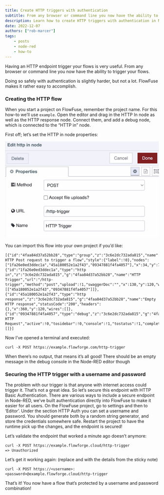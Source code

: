 ```yaml
---
title: Create HTTP triggers with authentication
subtitle: From any browser or command line you now have the ability to securely trigger your flows
description: Learn how to create HTTP triggers with authentication in Node-RED using FlowFuse. Securely trigger flows from any browser or command line while safeguarding your endpoints with HTTP Basic Authentication.
date: 2022-12-07
authors: ["rob-marcer"]
tags:
    - posts
    - node-red
    - how-to
---
```



Having an HTTP endpoint trigger your flows is very useful. From any browser or command line you now have the ability to trigger your flows.
<!--more-->
Doing so safely with authentication is slightly harder, but not a lot. FlowFuse makes it rather easy to accomplish.

### Creating the HTTP flow

When you start a project on FlowFuse, remember the project name. For this how-to we’ll use `example`. Open the editor and drag in the HTTP In node as well as the HTTP response node. Connect them, and add a debug node, which is connected to the “HTTP in” node.

First off; let’s set the HTTP in node properties:

![Shows the UI to edit the node's properties](./images/edit-http-node.png)

You can import this flow into your own project if you’d like:

```
[{"id":"4faa84d37a52bb28","type":"group","z":"3c6e2dc732ada815","name":"Allow HTTP Post request to trigger a flow","style":{"label":!0},"nodes":["1fa26e0ed3ddec1a","45a180052e1a2f43","09347881f4fa4057"],"x":34,"y":79,"w":472,"h":122},{"id":"1fa26e0ed3ddec1a","type":"http in","z":"3c6e2dc732ada815","g":"4faa84d37a52bb28","name":"HTTP Trigger","url":"/http-trigger","method":"post","upload":!1,"swaggerDoc":"","x":130,"y":120,"wires":[["45a180052e1a2f43","09347881f4fa4057"]]},{"id":"45a180052e1a2f43","type":"http response","z":"3c6e2dc732ada815","g":"4faa84d37a52bb28","name":"Empty HTTP response","statusCode":"200","headers":{},"x":360,"y":120,"wires":[]},{"id":"09347881f4fa4057","type":"debug","z":"3c6e2dc732ada815","g":"4faa84d37a52bb28","name":"Print HTTP Request","active":!0,"tosidebar":!0,"console":!1,"tostatus":!1,"complete":"payload","targetType":"msg","statusVal":"","statusType":"auto","x":360,"y":160,"wires":[]}]
```

Now I’ve opened a terminal and executed:

```
curl -X POST https://example.flowforge.com/http-trigger
```
When there’s no output, that means it’s all good! There should be an empty message in the debug console in the Node-RED editor though

### Securing the HTTP trigger with a username and password

The problem with our trigger is that anyone with internet access could trigger it. That’s not a great idea. So let’s secure this endpoint with HTTP Basic Authentication. There are various ways to include a secure endpoint in Node-RED, we’ve built authentication directly into FlowFuse to make it easier for all users. On the FlowFuse project, go to settings and then to ‘Editor’. Under the section HTTP Auth you can set a username and password. You should generate both by a random string generator, and store the credentials somewhere safe.  Restart the project to have the runtime pick up the changes, and the endpoint is secured!

Let’s validate the endpoint that worked a minute ago doesn’t anymore:

```
curl -X POST https://example.flowforge.cloud/http-trigger
=> Unauthorized
```

Let’s get it working again: (replace <username> and <password> with the details from the sticky note)

```
curl -X POST https://<username>:<password>@example.flowforge.cloud/http-trigger
```

That’s it! You now have a flow that’s protected by a username and password combination!
